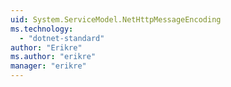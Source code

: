 ```yaml
---
uid: System.ServiceModel.NetHttpMessageEncoding
ms.technology: 
  - "dotnet-standard"
author: "Erikre"
ms.author: "erikre"
manager: "erikre"
---
```


